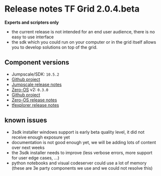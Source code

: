 # Release notes TF Grid 2.0.4.beta

**Experts and scripters only**

- the current release is not intended for an end user audience, there is no easy to use interface
- the sdk which you could run on your computer or in the grid itself allows you to develop solutions on top of the grid.

## Component versions

- Jumpscale/SDK: `10.5.2`
- [Github project](https://github.com/orgs/Threefoldtech/projects/69)
- [Jumpscale release notes](https://github.com/Threefoldtech/jumpscaleX_core/releases/tag/v10.5.2)
- [Zero-OS](threefold__zos) v2: `0.3.0`
- [Github project](https://github.com/orgs/Threefoldtech/projects/21)
- [Zero-OS release notes](https://github.com/Threefoldtech/zos/releases/tag/v0.3.0)
- [tfexplorer release notes](https://github.com/Threefoldtech/tfexplorer/releases/tag/v0.2.6)

## known issues

- 3sdk installer windows support is early beta quality level, it did not receive enough exposure yet
- documentation is not good enough yet, we will be adding lots of content over next weeks
- the 3sdk installer needs to improve (less verbose errors, more support for user edge cases, ...)
- python notebooks and visual codeserver could use a lot of memory (these are 3e party components we use and we could not resolve this)